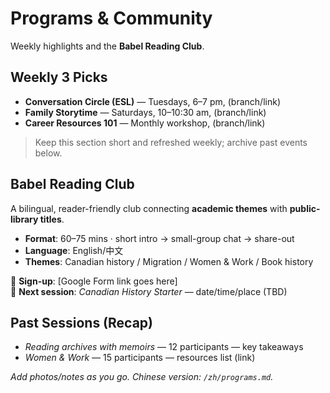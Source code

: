 # Programs & Community

Weekly highlights and the **Babel Reading Club**.

## Weekly 3 Picks
- **Conversation Circle (ESL)** — Tuesdays, 6–7 pm, (branch/link)
- **Family Storytime** — Saturdays, 10–10:30 am, (branch/link)
- **Career Resources 101** — Monthly workshop, (branch/link)

> Keep this section short and refreshed weekly; archive past events below.

## Babel Reading Club
A bilingual, reader-friendly club connecting **academic themes** with **public-library titles**.

- **Format**: 60–75 mins · short intro → small-group chat → share-out  
- **Language**: English/中文  
- **Themes**: Canadian history / Migration / Women & Work / Book history

📩 **Sign-up**: [Google Form link goes here]  
📅 **Next session**: *Canadian History Starter* — date/time/place (TBD)

## Past Sessions (Recap)
- *Reading archives with memoirs* — 12 participants — key takeaways
- *Women & Work* — 15 participants — resources list (link)

*Add photos/notes as you go. Chinese version: `/zh/programs.md`.*